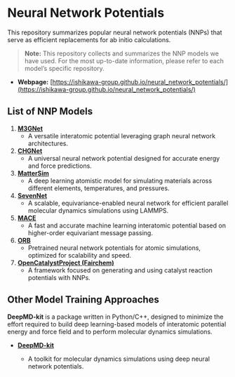 # Neural Network Potentials

This repository summarizes popular neural network potentials (NNPs) that serve as efficient replacements for ab initio calculations.

> **Note:** This repository collects and summarizes the NNP models we have used. For the most up-to-date information, please refer to each model’s specific repository.

- **Webpage:** [https://ishikawa-group.github.io/neural_network_potentials/](https://ishikawa-group.github.io/neural_network_potentials/)

## List of NNP Models

1. **[M3GNet](./m3gnet/README.md)**
   - A versatile interatomic potential leveraging graph neural network architectures.
2. **[CHGNet](./chgnet/README.md)**
   - A universal neural network potential designed for accurate energy and force predictions.
3. **[MatterSim](./mattersim/README.md)**
   - A deep learning atomistic model for simulating materials across different elements, temperatures, and pressures.
4. **[SevenNet](./sevennet/README.md)**
   - A scalable, equivariance-enabled neural network for efficient parallel molecular dynamics simulations using LAMMPS.
5. **[MACE](./mace/README.md)**
   - A fast and accurate machine learning interatomic potential based on higher-order equivariant message passing.
6. **[ORB](./orb/README.md)**
   - Pretrained neural network potentials for atomic simulations, optimized for scalability and speed.
7. **[OpenCatalystProject (Fairchem)](./ocp/README.md)**
   - A framework focused on generating and using catalyst reaction potentials with NNPs.

## Other Model Training Approaches

**DeepMD-kit** is a package written in Python/C++, designed to minimize the effort required to build deep learning-based models of interatomic potential energy and force field and to perform molecular dynamics simulations.

- **[DeepMD-kit](./deepmd-kit/README.md)**

  - A toolkit for molecular dynamics simulations using deep neural network potentials.
